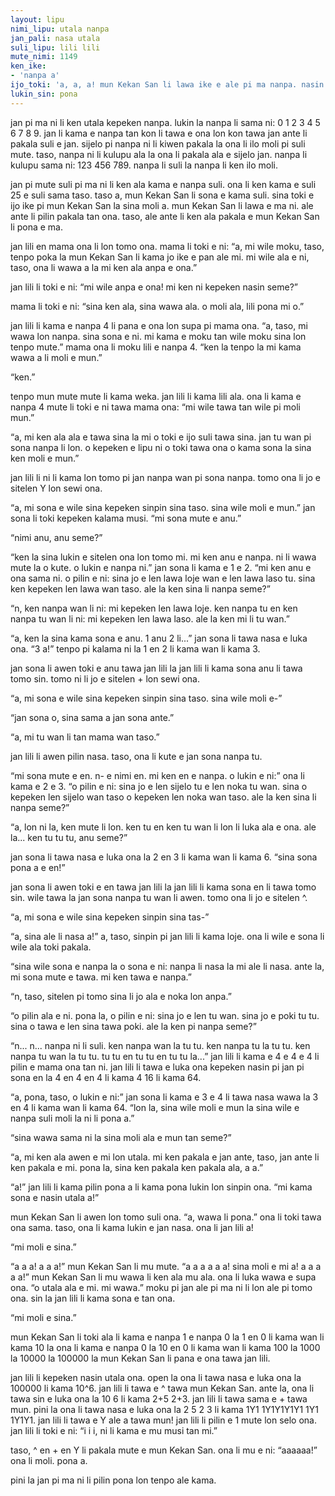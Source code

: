 ```yaml
---
layout: lipu
nimi_lipu: utala nanpa
jan_pali: nasa utala
suli_lipu: lili lili
mute_nimi: 1149
ken_ike:
- 'nanpa a'
ijo_toki: 'a, a, a! mun Kekan San li lawa ike e ale pi ma nanpa. nasin seme la jan lili wan pi ma nanpa li ken utala e ike a?'
lukin_sin: pona
---
```


jan pi ma ni li ken utala kepeken nanpa. lukin la nanpa li sama ni: 0 1 2 3 4 5 6 7 8 9. jan li kama e nanpa tan kon li tawa e ona lon kon tawa jan ante li pakala suli e jan. sijelo pi nanpa ni li kiwen pakala la ona li ilo moli pi suli mute. taso, nanpa ni li kulupu ala la ona li pakala ala e sijelo jan. nanpa li kulupu sama ni: 123 456 789. nanpa li suli la nanpa li ken ilo moli.

jan pi mute suli pi ma ni li ken ala kama e nanpa suli. ona li ken kama e suli 25 e suli sama taso. taso a, mun Kekan San li sona e kama suli. sina toki e ijo ike pi mun Kekan San la sina moli a. mun Kekan San li lawa e ma ni. ale ante li pilin pakala tan ona. taso, ale ante li ken ala pakala e mun Kekan San li pona e ma.

jan lili en mama ona li lon tomo ona. mama li toki e ni: “a, mi wile moku, taso, tenpo poka la mun Kekan San li kama jo ike e pan ale mi. mi wile ala e ni, taso, ona li wawa a la mi ken ala anpa e ona.”

jan lili li toki e ni: “mi wile anpa e ona! mi ken ni kepeken nasin seme?”

mama li toki e ni: “sina ken ala, sina wawa ala. o moli ala, lili pona mi o.”

jan lili li kama e nanpa 4 li pana e ona lon supa pi mama ona. “a, taso, mi wawa lon nanpa. sina sona e ni. mi kama e moku tan wile moku sina lon tenpo mute.” mama ona li moku lili e nanpa 4. “ken la tenpo la mi kama wawa a li moli e mun.”

“ken.”

tenpo mun mute mute li kama weka. jan lili li kama lili ala. ona li kama e nanpa 4 mute li toki e ni tawa mama ona: “mi wile tawa tan wile pi moli mun.”

“a, mi ken ala ala e tawa sina la mi o toki e ijo suli tawa sina. jan tu wan pi sona nanpa li lon. o kepeken e lipu ni o toki tawa ona o kama sona la sina ken moli e mun.”

jan lili li ni li kama lon tomo pi jan nanpa wan pi sona nanpa. tomo ona li jo e sitelen Y lon sewi ona.

“a, mi sona e wile sina kepeken sinpin sina taso. sina wile moli e mun.” jan sona li toki kepeken kalama musi. “mi sona mute e anu.”

“nimi anu, anu seme?”

“ken la sina lukin e sitelen ona lon tomo mi. mi ken anu e nanpa. ni li wawa mute la o kute. o lukin e nanpa ni.” jan sona li kama e 1 e 2. “mi ken anu e ona sama ni. o pilin e ni: sina jo e len lawa loje wan e len lawa laso tu. sina ken kepeken len lawa wan taso. ale la ken sina li nanpa seme?”

“n, ken nanpa wan li ni: mi kepeken len lawa loje. ken nanpa tu en ken nanpa tu wan li ni: mi kepeken len lawa laso. ale la ken mi li tu wan.”

“a, ken la sina kama sona e anu. 1 anu 2 li...” jan sona li tawa nasa e luka ona. “3 a!” tenpo pi kalama ni la 1 en 2 li kama wan li kama 3.

jan sona li awen toki e anu tawa jan lili la jan lili li kama sona anu li tawa tomo sin. tomo ni li jo e sitelen + lon sewi ona.

“a, mi sona e wile sina kepeken sinpin sina taso. sina wile moli e-”

“jan sona o, sina sama a jan sona ante.”

“a, mi tu wan li tan mama wan taso.”

jan lili li awen pilin nasa. taso, ona li kute e jan sona nanpa tu.

“mi sona mute e en. n- e nimi en. mi ken en e nanpa. o lukin e ni:” ona li kama e 2 e 3. “o pilin e ni: sina jo e len sijelo tu e len noka tu wan. sina o kepeken len sijelo wan taso o kepeken len noka wan taso. ale la ken sina li nanpa seme?”

“a, lon ni la, ken mute li lon. ken tu en ken tu wan li lon li luka ala e ona. ale la... ken tu tu tu, anu seme?”

jan sona li tawa nasa e luka ona la 2 en 3 li kama wan li kama 6. “sina sona pona a e en!”

jan sona li awen toki e en tawa jan lili la jan lili li kama sona en li tawa tomo sin. wile tawa la jan sona nanpa tu wan li awen. tomo ona li jo e sitelen ^.

“a, mi sona e wile sina kepeken sinpin sina tas-”

“a, sina ale li nasa a!” a, taso, sinpin pi jan lili li kama loje. ona li wile e sona li wile ala toki pakala.

“sina wile sona e nanpa la o sona e ni: nanpa li nasa la mi ale li nasa. ante la, mi sona mute e tawa. mi ken tawa e nanpa.”

“n, taso, sitelen pi tomo sina li jo ala e noka lon anpa.”

“o pilin ala e ni. pona la, o pilin e ni: sina jo e len tu wan. sina jo e poki tu tu. sina o tawa e len sina tawa poki. ale la ken pi nanpa seme?”

“n... n... nanpa ni li suli. ken nanpa wan la tu tu. ken nanpa tu la tu tu. ken nanpa tu wan la tu tu. tu tu en tu tu en tu tu la...” jan lili li kama e 4 e 4 e 4 li pilin e mama ona tan ni. jan lili li tawa e luka ona kepeken nasin pi jan pi sona en la 4 en 4 en 4 li kama 4 16 li kama 64.

“a, pona, taso, o lukin e ni:” jan sona li kama e 3 e 4 li tawa nasa wawa la 3 en 4 li kama wan li kama 64. “lon la, sina wile moli e mun la sina wile e nanpa suli moli la ni li pona a.”

“sina wawa sama ni la sina moli ala e mun tan seme?”

“a, mi ken ala awen e mi lon utala. mi ken pakala e jan ante, taso, jan ante li ken pakala e mi. pona la, sina ken pakala ken pakala ala, a a.”

“a!” jan lili li kama pilin pona a li kama pona lukin lon sinpin ona. “mi kama sona e nasin utala a!”

mun Kekan San li awen lon tomo suli ona. “a, wawa li pona.” ona li toki tawa ona sama. taso, ona li kama lukin e jan nasa. ona li jan lili a!

“mi moli e sina.”

“a a a! a a a!” mun Kekan San li mu mute. “a a a a a a! sina moli e mi a! a a a a a!” mun Kekan San li mu wawa li ken ala mu ala. ona li luka wawa e supa ona. “o utala ala e mi. mi wawa.” moku pi jan ale pi ma ni li lon ale pi tomo ona. sin la jan lili li kama sona e tan ona.

“mi moli e sina.”

mun Kekan San li toki ala li kama e nanpa 1 e nanpa 0 la 1 en 0 li kama wan li kama 10 la ona li kama e nanpa 0 la 10 en 0 li kama wan li kama 100 la 1000 la 10000 la 100000 la mun Kekan San li pana e ona tawa jan lili.

jan lili li kepeken nasin utala ona. open la ona li tawa nasa e luka ona la 100000 li kama 10^6. jan lili li tawa e ^ tawa mun Kekan San. ante la, ona li tawa sin e luka ona la 10 6 li kama 2+5 2+3. jan lili li tawa sama e + tawa mun. pini la ona li tawa nasa e luka ona la 2 5 2 3 li kama 1Y1 1Y1Y1Y1Y1 1Y1 1Y1Y1. jan lili li tawa e Y ale a tawa mun! jan lili li pilin e 1 mute lon selo ona. jan lili li toki e ni: “i i i, ni li kama e mu musi tan mi.”

taso, ^ en + en Y li pakala mute e mun Kekan San. ona li mu e ni: “aaaaaa!” ona li moli. pona a.

pini la jan pi ma ni li pilin pona lon tenpo ale kama.
